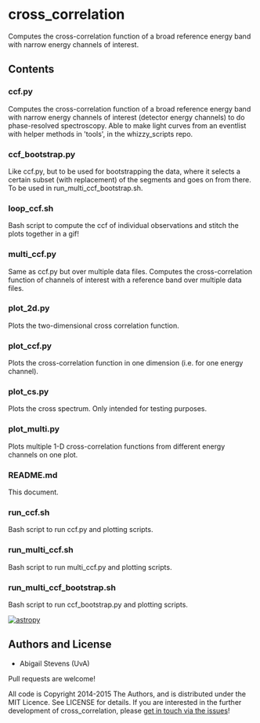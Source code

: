 # cross_correlation
Computes the cross-correlation function of a broad reference energy band with 
narrow energy channels of interest.

## Contents

### ccf.py
Computes the cross-correlation function of a broad reference energy band with 
narrow energy channels of interest (detector energy channels) to do 
phase-resolved spectroscopy. Able to make light curves from an eventlist with 
helper methods in 'tools', in the whizzy_scripts repo.

### ccf_bootstrap.py
Like ccf.py, but to be used for bootstrapping the data, where it selects a 
certain subset (with replacement) of the segments and goes on from there. To be
used in run_multi_ccf_bootstrap.sh.

### loop_ccf.sh
Bash script to compute the ccf of individual observations and stitch the plots 
together in a gif!

### multi_ccf.py
Same as ccf.py but over multiple data files.
Computes the cross-correlation function of channels of interest with a reference
band over multiple data files.

### plot_2d.py
Plots the two-dimensional cross correlation function.

### plot_ccf.py
Plots the cross-correlation function in one dimension (i.e. for one energy 
channel).

### plot_cs.py
Plots the cross spectrum. Only intended for testing purposes.

### plot_multi.py
Plots multiple 1-D cross-correlation functions from different energy channels on
one plot.

### README.md
This document.

### run_ccf.sh
Bash script to run ccf.py and plotting scripts.

### run_multi_ccf.sh
Bash script to run multi_ccf.py and plotting scripts.

### run_multi_ccf_bootstrap.sh
Bash script to run ccf_bootstrap.py and plotting scripts.

[![astropy](http://img.shields.io/badge/powered%20by-AstroPy-orange.svg?style=flat)](http://www.astropy.org/) 

## Authors and License
* Abigail Stevens (UvA)

Pull requests are welcome!

All code is Copyright 2014-2015 The Authors, and is distributed under the MIT 
Licence. See LICENSE for details. If you are interested in the further 
development of cross_correlation, please [get in touch via the issues](https://github.com/abigailstev/cross_correlation/issues)!


